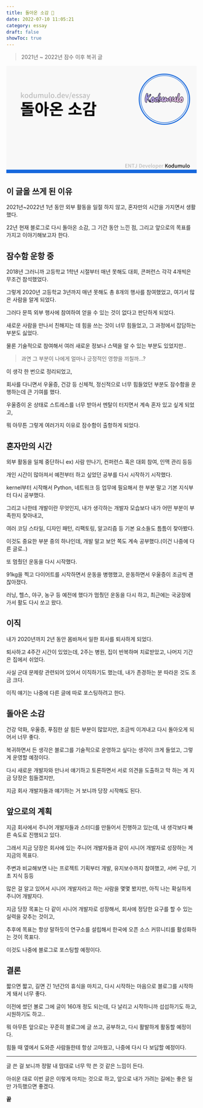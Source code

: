 ```yaml
---
title: 돌아온 소감 🤔
date: 2022-07-10 11:05:21
category: essay
draft: false
showToc: true
---
```

> 2021년 ~ 2022년 잠수 이후 복귀 글

![Main-image](./images/feeling-back-thumbnail.png)

## 이 글을 쓰게 된 이유

2021년~2022년 1년 동안 외부 활동을 일절 하지 않고, 혼자만의 시간을 가지면서 생활했다.

22년 현재 블로그로 다시 돌아온 소감, 그 기간 동안 느낀 점, 그리고 앞으로의 목표를 가지고 이야기해보고자 한다.

## 잠수함 운항 중

2018년 그러니까 고등학교 1학년 시절부터 매년 못해도 대회, 콘퍼런스 각각 4개씩은 무조건 참석했었다.

그렇게 2020년 고등학교 3년까지 매년 못해도 총 8개의 행사를 참여했었고, 여기서 많은 사람을 알게 되었다.

그러다 문뜩 외부 행사에 참여하여 얻을 수 있는 것이 없다고 판단하게 되었다.

새로운 사람을 만나서 친해지는 데 힘을 쓰는 것이 너무 힘들었고, 그 과정에서 잡담하는 부분도 싫었다.

물론 기술적으로 참여해서 여러 새로운 정보나 스택을 알 수 있는 부분도 있었지만..

> 과연 그 부분이 나에게 얼마나 긍정적인 영향을 끼칠까...?

이 생각 한 번으로 정리되었고,

회사를 다니면서 우울증, 건강 등 신체적, 정신적으로 너무 힘들었던 부분도 잠수함을 운행하는데 큰 기여를 했다.

우울증이 온 상태로 스트레스를 너무 받아서 멘탈이 터지면서 계속 혼자 있고 싶게 되었고,

뭐 아무튼 그렇게 여러가지 이유로 잠수함이 출항하게 되었다.

## 혼자만의 시간

외부 활동을 일체 중단하니 ex) 사람 만나기, 컨퍼런스 혹은 대회 참여, 인맥 관리 등등

개인 시간이 많아져서 예전부터 하고 싶었던 공부를 다시 시작하기 시작했다.

kernel부터 시작해서 Python, 네트워크 등 업무에 필요해서 한 부분 말고 기본 지식부터 다시 공부했다.

그리고 나한테 개발이란 무엇인지, 내가 생각하는 개발자 모습보다 내가 어떤 부분이 부족한지 찾아내고,

여러 코딩 스타일, 디자인 패턴, 리팩토링, 알고리즘 등 기본 요소들도 틈틈이 찾아봤다.

이것도 중요한 부분 중의 하나인데, 개발 말고 보안 쪽도 계속 공부했다.(이건 나중에 다른 글로..)

또 멈췄던 운동을 다시 시작했다.

91kg을 찍고 다이어트를 시작하면서 운동을 병행했고, 운동하면서 우울증이 조금씩 괜찮아졌다.

러닝, 헬스, 야구, 농구 등 예전에 했다가 멈췄던 운동을 다시 하고, 최근에는 국궁장에 가서 활도 다시 쏘고 왔다.

## 이직

내가 2020년까지 2년 동안 몸바쳐서 일한 회사를 퇴사하게 되었다.

퇴사하고 4주간 시간이 있었는데, 2주는 병원, 집이 반복하며 치료받았고, 나머지 기간은 집에서 쉬었다.

사실 군대 문제랑 관련되어 있어서 이직하기도 했는데, 내가 존경하는 분 따라온 것도 조금 크다.

이직 얘기는 나중에 다른 글에 따로 포스팅하려고 한다.

## 돌아온 소감

건강 악화, 우울증, 푸짐한 살 힘든 부분이 많았지만, 조금씩 이겨내고 다시 돌아오게 되어서 너무 좋다.

복귀하면서 든 생각은 블로그를 기술적으로 운영하고 싶다는 생각이 크게 들었고, 그렇게 운영할 예정이다.

다시 새로운 개발자와 만나서 얘기하고 토론하면서 서로 의견을 도출하고 막 하는 게 지금 당장은 힘들겠지만,

지금 회사 개발자들과 얘기하는 거 보니까 당장 시작해도 된다.

## 앞으로의 계획

지금 회사에서 주니어 개발자들과 스터디를 만들어서 진행하고 있는데, 내 생각보다 빠른 속도로 진행되고 있다.

그래서 지금 당장은 회사에 있는 주니어 개발자들과 같이 시니어 개발자로 성장하는 게 지금의 목표다.

주변과 비교해보면 나는 프로젝트 기획부터 개발, 유지보수까지 참여했고, 서버 구성, 기초 지식 등등

많은 걸 알고 있어서 시니어 개발자라고 하는 사람을 몇몇 봤지만, 아직 나는 확실하게 주니어 개발자다.

지금 당장 목표는 다 같이 시니어 개발자로 성장해서, 회사에 정당한 요구를 할 수 있는 실력을 갖추는 것이고,

추후에 목표는 항상 말하듯이 연구소를 설립해서 한국에 오픈 소스 커뮤니티를 활성화하는 것이 목표다.

이것도 나중에 블로그로 포스팅할 예정이다.

## 결론

짧으면 짧고, 길면 긴 1년간의 휴식을 마치고, 다시 시작하는 마음으로 블로그를 시작하게 돼서 너무 좋다.

이전에 썼던 볼로 그에 글이 160개 정도 되는데, 다 날리고 시작하니까 섭섭하기도 하고, 시원하기도 하고..

뭐 아무튼 앞으로는 꾸준히 블로그에 글 쓰고, 공부하고, 다시 활발하게 활동할 예정이다.

힘들 때 옆에서 도와준 사람들한테 항상 고마웠고, 나중에 다시 다 보답할 예정이다.

---

글 쓴 걸 보니까 정말 내 맘대로 너무 막 쓴 것 같은 느낌이 든다.

아쉬운 대로 이번 글은 이렇게 마치는 것으로 하고, 앞으로 내가 가려는 길에는 좋은 일만 가득했으면 좋겠다.

**끝**
